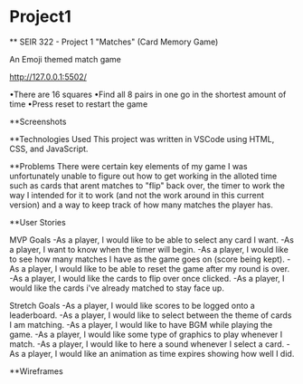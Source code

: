 # Project1
** SEIR 322 - Project 1 "Matches" (Card Memory Game)

An Emoji themed match game

http://127.0.0.1:5502/

•There are 16 squares
•Find all 8 pairs in one go in the shortest amount of time
•Press reset to restart the game

**Screenshots

**Technologies Used
This project was written in VSCode using HTML, CSS, and JavaScript.

**Problems
There were certain key elements of my game I was unfortunately unable to figure out how to get working in the alloted time such as cards that arent matches to "flip" back over, the timer to work the way I intended for it to work (and not the work around in this current version) and a way to keep track of how many matches the player has.

**User Stories

MVP Goals
-As a player, I would like to be able to select any card I want.
-As a player, I want to know when the timer will begin.
-As a player, I would like to see how many matches I have as the game goes on (score being kept).
-As a player, I would like to be able to reset the game after my round is over.
-As a player, I would like the cards to flip over once clicked.
-As a player, I would like the cards i've already matched to stay face up.

Stretch Goals
-As a player, I would like scores to be logged onto a leaderboard.
-As a player, I would like to select between the theme of cards I am matching.
-As a player, I would like to have BGM while playing the game.
-As a player, I would like some type of graphics to play whenever I match.
-As a player, I would like to here a sound whenever I select a card.
-As a player, I would like an animation as time expires showing how well I did.

**Wireframes
